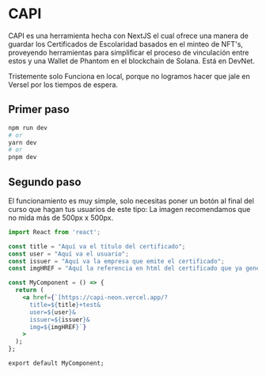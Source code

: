 # CAPI 
CAPI es una herramienta hecha con NextJS el cual ofrece una manera de guardar los Certificados de Escolaridad basados en el minteo de NFT's, proveyendo herramientas para simplificar el proceso de vinculación entre estos y una Wallet de Phantom en el blockchain de Solana.
Está en DevNet.

Tristemente solo Funciona en local, porque no logramos hacer que jale en Versel por los tiempos de espera.

## Primer paso

```bash
npm run dev
# or
yarn dev
# or
pnpm dev
```

## Segundo paso
El funcionamiento es muy simple, solo necesitas poner un botón al final del curso que hagan tus usuarios de este tipo:
La imagen recomendamos que no mida más de 500px x 500px.

```jsx
import React from 'react';

const title = "Aquí va el título del certificado";
const user = "Aquí va el usuario";
const issuer = "Aquí va la empresa que emite el certificado";
const imgHREF = "Aquí la referencia en html del certificado que ya genera tu empresa, la imagen no el pdf";

const MyComponent = () => {
  return (
    <a href={`[https://capi-neon.vercel.app/?
      title=${title}+test&
      user=${user}&
      issuer=${issuer}&
      img=${imgHREF}`}
    >
  );
};

export default MyComponent;

